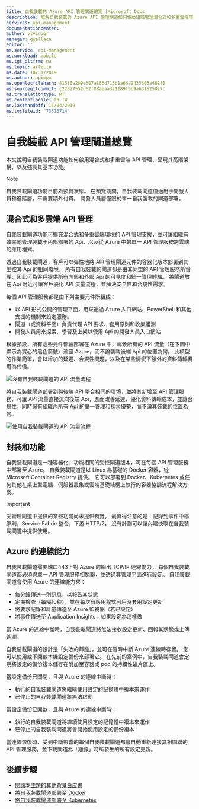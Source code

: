 ```yaml
---
title: 自我裝載的 Azure API 管理閘道總覽 |Microsoft Docs
description: 瞭解自我裝載的 Azure API 管理閘道如何協助組織管理混合式和多重雲端環境中的 Api。
services: api-management
documentationcenter: ''
author: vlvinogr
manager: gwallace
editor: ''
ms.service: api-management
ms.workload: mobile
ms.tgt_pltfrm: na
ms.topic: article
ms.date: 10/31/2019
ms.author: apimpm
ms.openlocfilehash: 415f0e209e607a863d715b1a66a2435603a662f0
ms.sourcegitcommit: c22327552d62f88aeaa321189f9b9a631525027c
ms.translationtype: MT
ms.contentlocale: zh-TW
ms.lasthandoff: 11/04/2019
ms.locfileid: "73513714"
---
```

# <a name="self-hosted-api-management-gateway-overview"></a>自我裝載 API 管理閘道總覽

本文說明自我裝載閘道功能如何啟用混合式和多重雲端 API 管理、呈現其高階架構，以及強調其基本功能。

> [!NOTE]
> 自我裝載閘道功能目前為預覽狀態。 在預覽期間，自我裝載閘道僅適用于開發人員和進階層，不需要額外付費。 開發人員層僅限於單一自我裝載的閘道部署。

## <a name="hybrid-and-multi-cloud-api-management"></a>混合式和多雲端 API 管理

自我裝載閘道功能可擴充混合式和多重雲端環境的 API 管理支援，並可讓組織有效率地管理裝載于內部部署的 Api，以及從 Azure 中的單一 API 管理服務跨雲端的應用程式。

透過自我裝載閘道，客戶可以彈性地將 API 管理閘道元件的容器化版本部署到其主控其 Api 的相同環境。 所有自我裝載的閘道都是由其同盟的 API 管理服務所管理，因此可為客戶提供所有內部和外部 Api 的可見度和統一管理體驗。 將閘道放在 Api 附近可讓客戶優化 API 流量流程，並解決安全性和合規性需求。

每個 API 管理服務都是由下列主要元件所組成：

-   以 API 形式公開的管理平面，用來透過 Azure 入口網站、PowerShell 和其他支援的機制來設定服務。
-   閘道（或資料平面）負責代理 API 要求、套用原則和收集遙測
-   開發人員用來探索、學習及上架以使用 Api 的開發人員入口網站

根據預設，所有這些元件都會部署在 Azure 中，導致所有的 API 流量（在下圖中顯示為實心的黑色箭號）流經 Azure，而不論裝載後端 Api 的位置為何。 此模型的作業簡單，會以增加的延遲、合規性問題，以及在某些情況下額外的資料傳輸費用為代價。

![沒有自我裝載閘道的 API 流量流程](media/self-hosted-gateway-overview/without-gateways.png)

將自我裝載閘道部署到與後端 API 整合相同的環境，並將其新增至 API 管理服務，可讓 API 流量直接流向後端 Api，進而改善延遲、優化資料傳輸成本，並讓合規性，同時保有組織內所有 Api 的單一管理和探索優勢，而不論其裝載的位置為何。

![使用自我裝載閘道的 API 流量流程](media/self-hosted-gateway-overview/with-gateways.png)

## <a name="packaging-and-features"></a>封裝和功能

自我裝載閘道是一種容器化、功能相同的受控閘道版本，可在每個 API 管理服務中部署至 Azure。 自我裝載閘道是以 Linux 為基礎的 Docker 容器，從 Microsoft Container Registry 提供。 它可以部署到 Docker、Kubernetes 或任何其他在桌上型電腦、伺服器叢集或雲端基礎結構上執行的容器協調流程解決方案。

> [!IMPORTANT]
> 受管理閘道中提供的某些功能尚未提供預覽。 最值得注意的是：記錄到事件中樞原則，Service Fabric 整合，下游 HTTP/2。 沒有計劃可以讓內建快取在自我裝載閘道中提供使用。

## <a name="connectivity-to-azure"></a>Azure 的連線能力

自我裝載閘道需要端口443上對 Azure 的輸出 TCP/IP 連線能力。 每個自我裝載閘道都必須與單一 API 管理服務相關聯，並透過其管理平面進行設定。 自我裝載閘道會使用 Azure 的連線能力來：

-   每分鐘傳送一則訊息，以報告其狀態
-   定期檢查（每隔10秒），並在每次有應用程式可用時套用設定更新
-   將要求記錄和計量傳送至 Azure 監視器（若已設定）
-   將事件傳送至 Application Insights，如果設定為這樣做

當 Azure 的連線中斷時，自我裝載閘道將無法接收設定更新、回報其狀態或上傳遙測。

自我裝載閘道的設計是「失敗的靜態」，並可在暫時中斷 Azure 連線時存留。 您可以使用或不開啟本機設定備份來部署它。 在先前的案例中，自我裝載閘道會定期將設定的備份複本儲存在附加至容器或 pod 的持續性磁片區上。

當設定備份已關閉，且與 Azure 的連線中斷時：

-   執行的自我裝載閘道將繼續使用設定的記憶體中複本來運作
-   已停止的自我裝載閘道將無法啟動

當設定備份已開啟，且與 Azure 的連線中斷時：

-   執行的自我裝載閘道將繼續使用設定的記憶體中複本來運作
-   已停止的自我裝載閘道將會開始使用設定的備份複本

當連線恢復時，受到中斷影響的每個自我裝載閘道都會自動重新連接其相關聯的 API 管理服務，並下載閘道為「離線」時所發生的所有設定更新。

## <a name="next-steps"></a>後續步驟

-   [閱讀本主題的其他背景白皮書](https://aka.ms/hybrid-and-multi-cloud-api-management)
-   [將自我裝載閘道部署至 Docker](api-management-howto-deploy-self-hosted-gateway-to-docker.md)
-   [將自我裝載閘道部署至 Kubernetes](api-management-howto-deploy-self-hosted-gateway-to-k8s.md)
